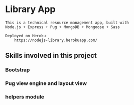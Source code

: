 # Library App 
    This is a technical resource management app, built with 
    Node.js + Express + Pug + MongoDB + Mongoose + Sass
    
    Deployed on Heroku
        https://nodejs-library.herokuapp.com/

## Skills involved in this project

### Bootstrap

### Pug view engine and layout view


### helpers module

